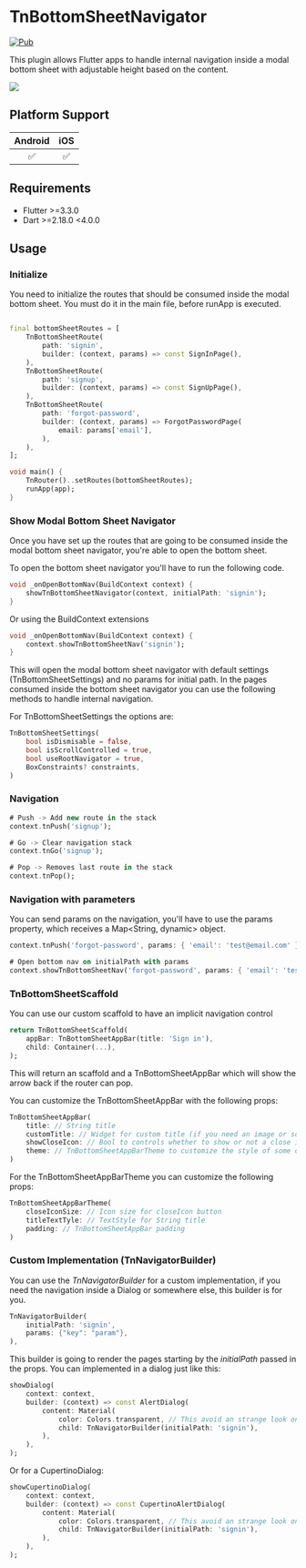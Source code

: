 # TnBottomSheetNavigator

[![Pub](https://img.shields.io/pub/v/tn_bottom_sheet_navigator.svg?logo=flutter&color=blue&style=flat-square)](https://pub.dev/packages/tn_bottom_sheet_navigator)

This plugin allows Flutter apps to handle internal navigation inside a modal bottom sheet with adjustable height based on the content.

<img src="https://raw.githubusercontent.com/jordy-garcia/tn_bottom_sheet_navigator/main/images/sample.gif">

## Platform Support

| Android | iOS |
| :-----: | :-: |
|   ✅    | ✅  |

## Requirements

- Flutter >=3.3.0
- Dart >=2.18.0 <4.0.0

## Usage

### Initialize

You need to initialize the routes that should be consumed inside the modal bottom sheet. You must do it in the main file, before runApp is executed.

```dart

final bottomSheetRoutes = [
    TnBottomSheetRoute(
        path: 'signin',
        builder: (context, params) => const SignInPage(),
    ),
    TnBottomSheetRoute(
        path: 'signup',
        builder: (context, params) => const SignUpPage(),
    ),
    TnBottomSheetRoute(
        path: 'forgot-password',
        builder: (context, params) => ForgotPasswordPage(
            email: params['email'],
        ),
    ),
];

void main() {
    TnRouter()..setRoutes(bottomSheetRoutes);
    runApp(app);
}
```

### Show Modal Bottom Sheet Navigator

Once you have set up the routes that are going to be consumed inside the modal bottom sheet navigator, you're able to open the bottom sheet.

To open the bottom sheet navigator you'll have to run the following code.

```dart
void _onOpenBottomNav(BuildContext context) {
    showTnBottomSheetNavigator(context, initialPath: 'signin');
}
```

Or using the BuildContext extensions

```dart
void _onOpenBottomNav(BuildContext context) {
    context.showTnBottomSheetNav('signin');
}
```

This will open the modal bottom sheet navigator with default settings (TnBottomSheetSettings) and no params for initial path. In the pages consumed inside the bottom sheet navigator you can use the following methods to handle internal navigation.

For TnBottomSheetSettings the options are:

```dart
TnBottomSheetSettings(
    bool isDismisable = false,
    bool isScrollControlled = true,
    bool useRootNavigator = true,
    BoxConstraints? constraints,
)
```

### Navigation

```dart
# Push -> Add new route in the stack
context.tnPush('signup');

# Go -> Clear navigation stack
context.tnGo('signup');

# Pop -> Removes last route in the stack
context.tnPop();
```

### Navigation with parameters

You can send params on the navigation, you'll have to use the params property, which receives a Map<String, dynamic> object.

```dart
context.tnPush('forgot-password', params: { 'email': 'test@email.com' });

# Open bottom nav on initialPath with params
context.showTnBottomSheetNav('forgot-password', params: { 'email': 'test@email.com' });
```

### TnBottomSheetScaffold

You can use our custom scaffold to have an implicit navigation control

```dart
return TnBottomSheetScaffold(
    appBar: TnBottomSheetAppBar(title: 'Sign in'),
    child: Container(...),
);
```

This will return an scaffold and a TnBottomSheetAppBar which will show the arrow back if the router can pop.

You can customize the TnBottomSheetAppBar with the following props:

```dart
TnBottomSheetAppBar(
    title: // String title
    customTitle: // Widget for custom title (if you need an image or something more complex that just a string). If String title is passed customTitle won't be displayed
    showCloseIcon: // Bool to controls whether to show or not a close icon (This can close the bottomSheet no matter what dismissable value was passed in props)
    theme: // TnBottomSheetAppBarTheme to customize the style of some of the elements of the TnBottomSheetAppBar
)
```

For the TnBottomSheetAppBarTheme you can customize the following props:

```dart
TnBottomSheetAppBarTheme(
    closeIconSize: // Icon size for closeIcon button
    titleTextTyle: // TextStyle for String title
    padding: // TnBottomSheetAppBar padding
)
```

### Custom Implementation (TnNavigatorBuilder)

You can use the _TnNavigatorBuilder_ for a custom implementation, if you need the navigation
inside a Dialog or somewhere else, this builder is for you.

```dart
TnNavigatorBuilder(
    initialPath: 'signin',
    params: {"key": "param"},
),
```

This builder is going to render the pages starting by the _initialPath_ passed in the props. You can implemented in a dialog just like this:

```dart
showDialog(
    context: context,
    builder: (context) => const AlertDialog(
        content: Material(
            color: Colors.transparent, // This avoid an strange look on background of dialog
            child: TnNavigatorBuilder(initialPath: 'signin'),
        ),
    ),
);
```

Or for a CupertinoDialog:

```dart
showCupertinoDialog(
    context: context,
    builder: (context) => const CupertinoAlertDialog(
        content: Material(
            color: Colors.transparent, // This avoid an strange look on background of dialog
            child: TnNavigatorBuilder(initialPath: 'signin'),
        ),
    ),
);
```
